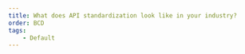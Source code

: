 ```yaml
---
title: What does API standardization look like in your industry?
order: BCD
tags:
    - Default
---
```


